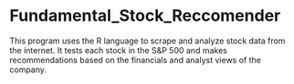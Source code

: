 # Fundamental_Stock_Reccomender
This program uses the R language to scrape and analyze stock data from the internet. It tests each stock in the S&amp;P 500 and makes recommendations based on the financials and analyst views of the company.
